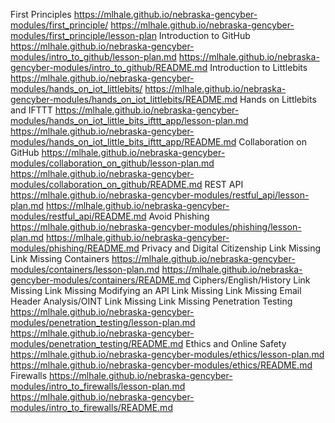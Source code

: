 <!-- tab separated syntax: title (required)	 link_to_module (required)	 link_to_lesson_plan	 link_to_preview_img	 short description  -->
First Principles	 https://mlhale.github.io/nebraska-gencyber-modules/first_principle/ https://mlhale.github.io/nebraska-gencyber-modules/first_principle/lesson-plan
Introduction to GitHub	 https://mlhale.github.io/nebraska-gencyber-modules/intro_to_github/lesson-plan.md	 https://mlhale.github.io/nebraska-gencyber-modules/intro_to_github/README.md
Introduction to Littlebits	 https://mlhale.github.io/nebraska-gencyber-modules/hands_on_iot_littlebits/ https://mlhale.github.io/nebraska-gencyber-modules/hands_on_iot_littlebits/README.md
Hands on Littlebits and IFTTT	 https://mlhale.github.io/nebraska-gencyber-modules/hands_on_iot_little_bits_ifttt_app/lesson-plan.md	 https://mlhale.github.io/nebraska-gencyber-modules/hands_on_iot_little_bits_ifttt_app/README.md
Collaboration on GitHub	 https://mlhale.github.io/nebraska-gencyber-modules/collaboration_on_github/lesson-plan.md	 https://mlhale.github.io/nebraska-gencyber-modules/collaboration_on_github/README.md
REST API	 https://mlhale.github.io/nebraska-gencyber-modules/restful_api/lesson-plan.md	 https://mlhale.github.io/nebraska-gencyber-modules/restful_api/README.md
Avoid Phishing	 https://mlhale.github.io/nebraska-gencyber-modules/phishing/lesson-plan.md	 https://mlhale.github.io/nebraska-gencyber-modules/phishing/README.md
Privacy and Digital Citizenship	 Link Missing	 Link Missing
Containers	 https://mlhale.github.io/nebraska-gencyber-modules/containers/lesson-plan.md	 https://mlhale.github.io/nebraska-gencyber-modules/containers/README.md
Ciphers/English/History	 Link Missing	 Link Missing
Modifying an API	 Link Missing	 Link Missing
Email Header Analysis/OINT	 Link Missing	 Link Missing
Penetration Testing	 https://mlhale.github.io/nebraska-gencyber-modules/penetration_testing/lesson-plan.md	 https://mlhale.github.io/nebraska-gencyber-modules/penetration_testing/README.md
Ethics and Online Safety	 https://mlhale.github.io/nebraska-gencyber-modules/ethics/lesson-plan.md	 https://mlhale.github.io/nebraska-gencyber-modules/ethics/README.md
Firewalls	 https://mlhale.github.io/nebraska-gencyber-modules/intro_to_firewalls/lesson-plan.md	 https://mlhale.github.io/nebraska-gencyber-modules/intro_to_firewalls/README.md
